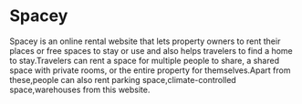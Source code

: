 # Spacey
Spacey is an online rental website that lets property owners to rent their places or free spaces to stay or use and also helps travelers to find a home to stay.Travelers can rent a space for multiple people to share, a shared space with private rooms, or the entire property for themselves.Apart from these,people can also rent parking space,climate-controlled space,warehouses from this website.
